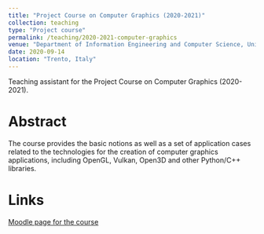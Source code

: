 ```yaml
---
title: "Project Course on Computer Graphics (2020-2021)"
collection: teaching
type: "Project course"
permalink: /teaching/2020-2021-computer-graphics
venue: "Department of Information Engineering and Computer Science, UniTN"
date: 2020-09-14
location: "Trento, Italy"
---
```


Teaching assistant for the Project Course on Computer Graphics (2020-2021).

Abstract
======

The course provides the basic notions as well as a set of application cases related to the technologies for the creation of computer graphics applications, including OpenGL, Vulkan, Open3D and other Python/C++ libraries.

Links
======

[Moodle page for the course](https://didatticaonline.unitn.it/dol/course/view.php?id=25625)